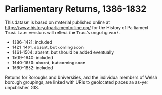 # Parliamentary Returns, 1386-1832
This dataset is based on material published online at https://www.historyofparliamentonline.org/ for the History of Parliament Trust. Later versions will reflect the Trust's ongoing work.  
<ul>
  <li>1386-1421: included</li>
  <li>1421-1461: absent, but coming soon</li>
  <li>1461-1504: absent, but should be added eventually</li>
  <li>1509-1640: included</li>
  <li>1640-1659: absent, but coming soon</li>
  <li>1660-1832: included</li>
</ul>

Returns for Boroughs and Universities, and the individual members of Welsh borough groupings, are linked with URIs to geolocated places an as-yet unpublished GIS.
